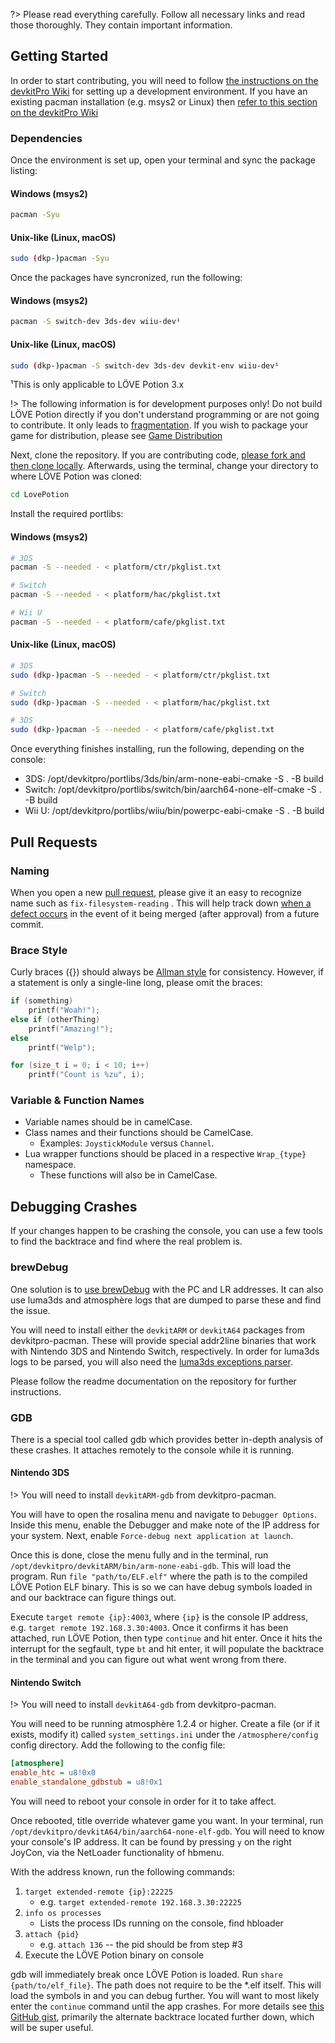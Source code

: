 ?> Please read everything carefully. Follow all necessary links and read those thoroughly. They contain important information.

## Getting Started

In order to start contributing, you will need to follow [the instructions on the devkitPro Wiki](https://devkitpro.org/wiki/Getting_Started) for setting up a development environment. If you have an existing pacman installation (e.g. msys2 or Linux) then [refer to this section on the devkitPro Wiki](https://devkitpro.org/wiki/devkitPro_pacman#Customising_Existing_Pacman_Install)

### Dependencies

Once the environment is set up, open your terminal and sync the package listing:

<!-- tabs:start -->

#### **Windows (msys2)**

```bash
pacman -Syu
```

#### **Unix-like (Linux, macOS)**

```bash
sudo (dkp-)pacman -Syu
```

<!-- tabs:end -->

Once the packages have syncronized, run the following:

<!-- tabs:start -->

#### **Windows (msys2)**

```bash
pacman -S switch-dev 3ds-dev wiiu-dev¹
```

#### **Unix-like (Linux, macOS)**

```bash
sudo (dkp-)pacman -S switch-dev 3ds-dev devkit-env wiiu-dev¹
```

<!-- tabs:end -->

¹This is only applicable to LÖVE Potion 3.x

!> The following information is for development purposes only! Do not build LÖVE Potion directly if you don't understand programming or are not going to contribute. It only leads to [fragmentation](https://en.wikipedia.org/wiki/Market_fragmentation). If you wish to package your game for distribution, please see [Game Distribution](packaging)

Next, clone the repository. If you are contributing code, [please fork and then clone locally](https://help.github.com/articles/fork-a-repo/). Afterwards, using the terminal, change your directory to where LÖVE Potion was cloned:

```bash
cd LovePotion
```

Install the required portlibs:

<!-- tabs:start -->

#### **Windows (msys2)**

```bash
# 3DS
pacman -S --needed - < platform/ctr/pkglist.txt

# Switch
pacman -S --needed - < platform/hac/pkglist.txt

# Wii U
pacman -S --needed - < platform/cafe/pkglist.txt
```

#### **Unix-like (Linux, macOS)**

```bash
# 3DS
sudo (dkp-)pacman -S --needed - < platform/ctr/pkglist.txt

# Switch
sudo (dkp-)pacman -S --needed - < platform/hac/pkglist.txt

# 3DS
sudo (dkp-)pacman -S --needed - < platform/cafe/pkglist.txt
```

<!-- tabs:end -->

Once everything finishes installing, run the following, depending on the console:

- 3DS: /opt/devkitpro/portlibs/3ds/bin/arm-none-eabi-cmake -S . -B build
- Switch: /opt/devkitpro/portlibs/switch/bin/aarch64-none-elf-cmake -S . -B build
- Wii U: /opt/devkitpro/portlibs/wiiu/bin/powerpc-eabi-cmake -S . -B build

## Pull Requests

### Naming

When you open a new [pull request](https://help.github.com/articles/about-pull-requests/), please give it an easy to recognize name such as `fix-filesystem-reading` . This will help track down [when a defect occurs](https://sqa.stackexchange.com/a/20258) in the event of it being merged (after approval) from a future commit.

### Brace Style

Curly braces ({}) should always be [Allman style](https://pbs.twimg.com/media/CXlB_kpVAAA0pDM.png) for consistency. However, if a statement is only a single-line long, please omit the braces:

```cpp
if (something)
    printf("Woah!");
else if (otherThing)
    printf("Amazing!");
else
    printf("Welp");

for (size_t i = 0; i < 10; i++)
    printf("Count is %zu", i);
```

### Variable & Function Names

- Variable names should be in camelCase.
- Class names and their functions should be CamelCase.
  - Examples: `JoystickModule` versus `Channel`.
- Lua wrapper functions should be placed in a respective `Wrap_{type}` namespace.
  - These functions will also be in CamelCase.

## Debugging Crashes

If your changes happen to be crashing the console, you can use a few tools to find the backtrace and find where the real problem is.

### brewDebug

One solution is to [use brewDebug](https://github.com/TurtleP/brewDebug) with the PC and LR addresses. It can also use luma3ds and atmosphère logs that are dumped to parse these and find the issue.

You will need to install either the `devkitARM` or `devkitA64` packages from devkitpro-pacman. These will provide special addr2line binaries that work with Nintendo 3DS and Nintendo Switch, respectively. In order for luma3ds logs to be parsed, you will also need the [luma3ds exceptions parser](https://github.com/LumaTeam/luma3ds_exception_dump_parser).

Please follow the readme documentation on the repository for further instructions.

### GDB

There is a special tool called gdb which provides better in-depth analysis of these crashes. It attaches remotely to the console while it is running.

#### Nintendo 3DS

!> You will need to install `devkitARM-gdb` from devkitpro-pacman.

You will have to open the rosalina menu and navigate to `Debugger Options`. Inside this menu, enable the Debugger and make note of the IP address for your system. Next, enable `Force-debug next application at launch`.

Once this is done, close the menu fully and in the terminal, run `/opt/devkitpro/devkitARM/bin/arm-none-eabi-gdb`. This will load the program. Run `file "path/to/ELF.elf"` where the path is to the compiled LÖVE Potion ELF binary. This is so we can have debug symbols loaded in and our backtrace can figure things out.

Execute `target remote {ip}:4003`, where `{ip}` is the console IP address, e.g. `target remote 192.168.3.30:4003`. Once it confirms it has been attached, run LÖVE Potion, then type `continue` and hit enter. Once it hits the interrupt for the segfault, type `bt` and hit enter, it will populate the backtrace in the terminal and you can figure out what went wrong from there.

#### Nintendo Switch

!> You will need to install `devkitA64-gdb` from devkitpro-pacman.

You will need to be running atmosphère 1.2.4 or higher. Create a file (or if it exists, modify it) called `system_settings.ini` under the `/atmosphere/config` config directory. Add the following to the config file:

```ini
[atmosphere]
enable_htc = u8!0x0
enable_standalone_gdbstub = u8!0x1
```

You will need to reboot your console in order for it to take affect.

Once rebooted, title override whatever game you want. In your terminal, run `/opt/devkitpro/devkitA64/bin/aarch64-none-elf-gdb`. You will need to know your console's IP address. It can be found by pressing `y` on the right JoyCon, via the NetLoader functionality of hbmenu.

With the address known, run the following commands:

1. `target extended-remote {ip}:22225`
   - e.g. `target extended-remote 192.168.3.30:22225`
2. `info os processes`
   - Lists the process IDs running on the console, find hbloader
3. `attach {pid}`
   - e.g. `attach 136` -- the pid should be from step #3
4. Execute the LÖVE Potion binary on console

gdb will immediately break once LÖVE Potion is loaded. Run `share {path/to/elf_file}`. The path does not require to be the \*.elf itself. This will load the symbols in and you can debug further. You will want to most likely enter the `continue` command until the app crashes. For more details see [this GitHub gist](https://gist.github.com/nolberto82/2ad4235627b56cae769872e903f7c1b9#appendix), primarily the alternate backtrace located further down, which will be super useful.
